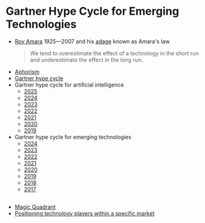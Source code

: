 # Gartner Hype Cycle for Emerging Technologies
* [Roy Amara](https://en.wikipedia.org/wiki/Roy_Amara) 1925&mdash;2007 and his [adage](https://en.wikipedia.org/wiki/Adage) known as Amara's law
  > We tend to overestimate the effect of a technology in the short run and underestimate the effect in the long run.
* [Aphorism](https://en.wikipedia.org/wiki/Aphorism)
* [Gartner hype cycle](https://en.wikipedia.org/wiki/Gartner_hype_cycle)
* Gartner hype cycle for artificial intelligence
  * [2025](https://www.gartner.com/en/newsroom/press-releases/2025-08-05-gartner-hype-cycle-identifies-top-ai-innovations-in-2025)
  * [2024](https://www.pasqal.com/resources/new-gartner-ai-hype-cycle-report/)
  * [2023](https://www.gartner.com/en/articles/what-s-new-in-artificial-intelligence-from-the-2023-gartner-hype-cycle)
  * [2022](https://www.gartner.com/en/articles/what-s-new-in-artificial-intelligence-from-the-2022-gartner-hype-cycle)
  * [2021](https://www.gartner.com/en/articles/the-4-trends-that-prevail-on-the-gartner-hype-cycle-for-ai-2021)
  * [2020](https://www.gartner.com/smarterwithgartner/2-megatrends-dominate-the-gartner-hype-cycle-for-artificial-intelligence-2020)
  * [2019](https://www.gartner.com/smarterwithgartner/top-trends-on-the-gartner-hype-cycle-for-artificial-intelligence-2019)
* Gartner hype cycle for emerging technologies
  * [2024](https://www.gartner.com/en/newsroom/press-releases/2024-08-21-gartner-2024-hype-cycle-for-emerging-technologies-highlights-developer-productivity-total-experience-ai-and-security)
  * [2023](https://www.gartner.com/en/articles/what-s-new-in-the-2023-gartner-hype-cycle-for-emerging-technologies)
  * [2022](https://www.gartner.com/en/articles/what-s-new-in-the-2022-gartner-hype-cycle-for-emerging-technologies)
  * [2021](https://www.gartner.com/smarterwithgartner/3-themes-surface-in-the-2021-hype-cycle-for-emerging-technologies)
  * [2020](https://www.gartner.com/smarterwithgartner/5-trends-drive-the-gartner-hype-cycle-for-emerging-technologies-2020)
  * [2019](https://www.gartner.com/smarterwithgartner/5-trends-appear-on-the-gartner-hype-cycle-for-emerging-technologies-2019)
  * [2018](https://www.gartner.com/smarterwithgartner/5-trends-emerge-in-gartner-hype-cycle-for-emerging-technologies-2018)
  * [2017](https://www.gartner.com/en/newsroom/press-releases/2017-08-15-gartner-identifies-three-megatrends-that-will-drive-digital-business-into-the-next-decade)

##
* [Magic Quadrant](https://en.wikipedia.org/wiki/Magic_Quadrant)
* [Positioning technology players within a specific market](https://www.gartner.com/en/research/methodologies/magic-quadrants-research)
